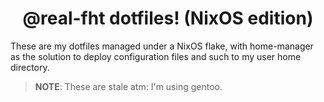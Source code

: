 <h1 align=center>@real-fht dotfiles! (NixOS edition)</h1>

These are my dotfiles managed under a NixOS flake, with home-manager as the solution
to deploy configuration files and such to my user home directory.

> **NOTE**: These are stale atm: I'm using gentoo.
